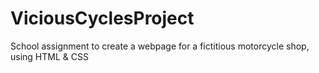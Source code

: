 # ViciousCyclesProject
School assignment to create a webpage for a fictitious motorcycle shop, using HTML & CSS
